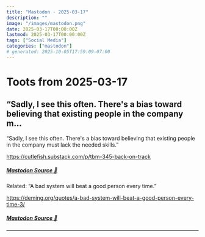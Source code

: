 ```yaml
---
title: "Mastodon - 2025-03-17"
description: ""
image: "/images/mastodon.png"
date: 2025-03-17T00:00:00Z
lastmod: 2025-03-17T00:00:00Z
tags: ["Social Media"]
categories: ["mastodon"]
# generated: 2025-10-05T17:59:09-07:00
---
```


# Toots from 2025-03-17

## “Sadly, I see this often. There's a bias toward believing that existing people in the company m...

“Sadly, I see this often. There's a bias toward believing that existing people in the company must lack the needed skills.”

<https://cutlefish.substack.com/p/tbm-345-back-on-track>

##### [Mastodon Source 🐘](https://hachyderm.io/@mweagle/114177769802157132)

Related: “A bad system will beat a good person every time.”

<https://deming.org/quotes/a-bad-system-will-beat-a-good-person-every-time-3/>

##### [Mastodon Source 🐘](https://hachyderm.io/@mweagle/114177779105148623)

---

